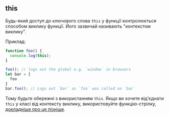 ## this

Будь-який доступ до ключового слова `this` у функції контролюється способом виклику функції. Його зазвичай називають "контекстом виклику".

Приклад:

```ts
function foo() {
  console.log(this);
}

foo(); // logs out the global e.g. `window` in browsers
let bar = {
  foo
}
bar.foo(); // Logs out `bar` as `foo` was called on `bar`
```

Тому будьте обережні з використанням `this`. Якщо ви хочете від'єднати `this` у класі від контексту виклику, використовуйте функцію-стрілку, [докладніше про це пізніше][arrow].

[arrow]:../arrow-functions.md
